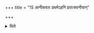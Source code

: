 +++
title = "15 आनीकवतः प्रथमेऽहनि प्रातःसवनीयान्"

+++

<details><summary>थिते</summary>

आनीकवतः प्रथमेऽहनि प्रातःसवनीयान् । सान्तपनो माध्यन्दिनीयान् १५
</details>

